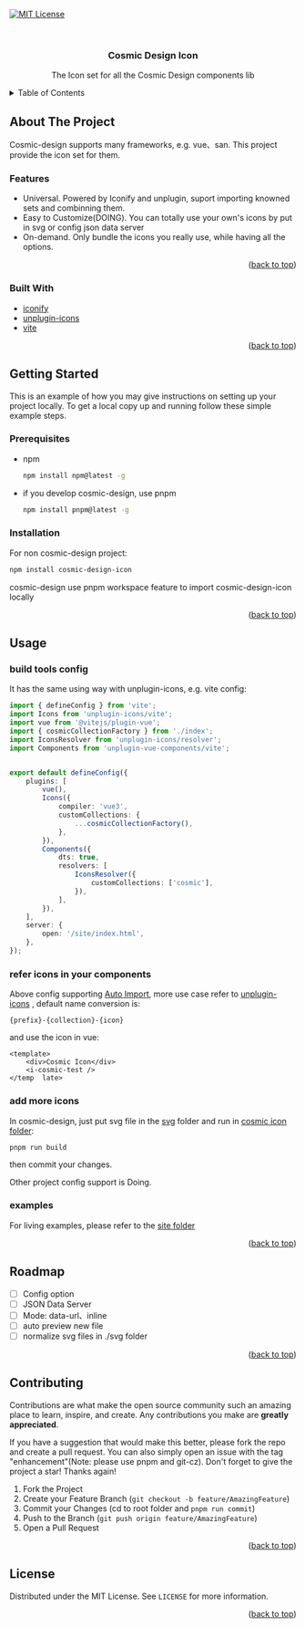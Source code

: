 <div id="top"></div>


<!-- PROJECT SHIELDS -->
[![MIT License][license-shield]][license-url]


<!-- PROJECT LOGO -->
<br />
<div align="center">
  <h3 align="center">Cosmic Design Icon</h3>
  <p align="center">
    The Icon set for all the Cosmic Design components lib
    <br />
  </p>
</div>


<!-- TABLE OF CONTENTS -->
<details>
  <summary>Table of Contents</summary>
  <ol>
    <li>
      <a href="#about-the-project">About The Project</a>
      <ul>
        <li><a href="#built-with">Built With</a></li>
      </ul>
    </li>
    <li>
      <a href="#getting-started">Getting Started</a>
      <ul>
        <li><a href="#prerequisites">Prerequisites</a></li>
        <li><a href="#installation">Installation</a></li>
      </ul>
    </li>
    <li><a href="#usage">Usage</a></li>
    <li><a href="#roadmap">Roadmap</a></li>
    <li><a href="#contributing">Contributing</a></li>
    <li><a href="#license">License</a></li>
    <li><a href="#contact">Contact</a></li>
    <li><a href="#acknowledgments">Acknowledgments</a></li>
  </ol>
</details>


<!-- ABOUT THE PROJECT -->
## About The Project

Cosmic-design supports many frameworks, e.g. vue、san. This project provide the  icon set for them. 

### Features

* Universal. Powered by Iconify and unplugin, suport importing knowned sets and combinning them.
* Easy to Customize(DOING). You can totally use your own's icons by put in svg or config json data server
* On-demand. Only bundle the icons you really use, while having all the options.

<p align="right">(<a href="#top">back to top</a>)</p>

### Built With

* [iconify](https://nextjs.org/)
* [unplugin-icons](https://github.com/antfu/unplugin-icons)
* [vite](https://vuejs.org/)

<p align="right">(<a href="#top">back to top</a>)</p>


<!-- GETTING STARTED -->
## Getting Started

This is an example of how you may give instructions on setting up your project locally.
To get a local copy up and running follow these simple example steps.

### Prerequisites

* npm
  ```sh
  npm install npm@latest -g
  ```
* if you develop cosmic-design, use pnpm
  ```sh
  npm install pnpm@latest -g
  ```

### Installation

For non cosmic-design project:
```sh
npm install cosmic-design-icon
```
cosmic-design use pnpm workspace feature to import cosmic-design-icon locally

<p align="right">(<a href="#top">back to top</a>)</p>


<!-- USAGE EXAMPLES -->
## Usage

### build tools config
It has the same using way with unplugin-icons, e.g. vite config:
```typescript
import { defineConfig } from 'vite';
import Icons from 'unplugin-icons/vite';
import vue from '@vitejs/plugin-vue';
import { cosmicCollectionFactory } from './index';
import IconsResolver from 'unplugin-icons/resolver';
import Components from 'unplugin-vue-components/vite';


export default defineConfig({
    plugins: [
        vue(),
        Icons({
            compiler: 'vue3',
            customCollections: {
                ...cosmicCollectionFactory(),
            },
        }),
        Components({
            dts: true,
            resolvers: [
                IconsResolver({
                    customCollections: ['cosmic'],
                }),
            ],
        }),
    ],
    server: {
        open: '/site/index.html',
    },
});
```

### refer icons in your components
Above config supporting [Auto Import](https://github.com/antfu/unplugin-icons#auto-importing), more use case refer to [unplugin-icons](https://github.com/antfu/unplugin-icons) , default name conversion is:

```
{prefix}-{collection}-{icon}
```

and use the icon in vue: 


```vue
<template>
    <div>Cosmic Icon</div>
    <i-cosmic-test />
</temp  late>
```

### add more icons
In cosmic-design, just put svg file in the [svg](./svg) folder and run in [cosmic icon folder](./):

```
pnpm run build
```

then commit your changes.

Other project config support is Doing.


### examples
For living examples, please refer to the [site folder](./site)

<p align="right">(<a href="#top">back to top</a>)</p>


<!-- ROADMAP -->
## Roadmap

- [ ] Config option
- [ ] JSON Data Server
- [ ] Mode: data-url、inline
- [ ] auto preview new file
- [ ] normalize svg files in ./svg folder

<p align="right">(<a href="#top">back to top</a>)</p>


<!-- CONTRIBUTING -->
## Contributing

Contributions are what make the open source community such an amazing place to learn, inspire, and create. Any contributions you make are **greatly appreciated**.

If you have a suggestion that would make this better, please fork the repo and create a pull request. You can also simply open an issue with the tag "enhancement"(Note: please use pnpm and git-cz).
Don't forget to give the project a star! Thanks again!

1. Fork the Project
2. Create your Feature Branch (`git checkout -b feature/AmazingFeature`)
3. Commit your Changes (cd to root folder and `pnpm run commit`)
4. Push to the Branch (`git push origin feature/AmazingFeature`)
5. Open a Pull Request

<p align="right">(<a href="#top">back to top</a>)</p>


<!-- LICENSE -->
## License

Distributed under the MIT License. See `LICENSE` for more information.

<p align="right">(<a href="#top">back to top</a>)</p>


<!-- MARKDOWN LINKS & IMAGES -->
<!-- https://www.markdownguide.org/basic-syntax/#reference-style-links -->
[license-shield]: https://img.shields.io/github/license/design-to-release/cosmic-design.svg?style=for-the-badge
[license-url]: https://github.com/design-to-release/cosmic-design/blob/master/LICENSE
